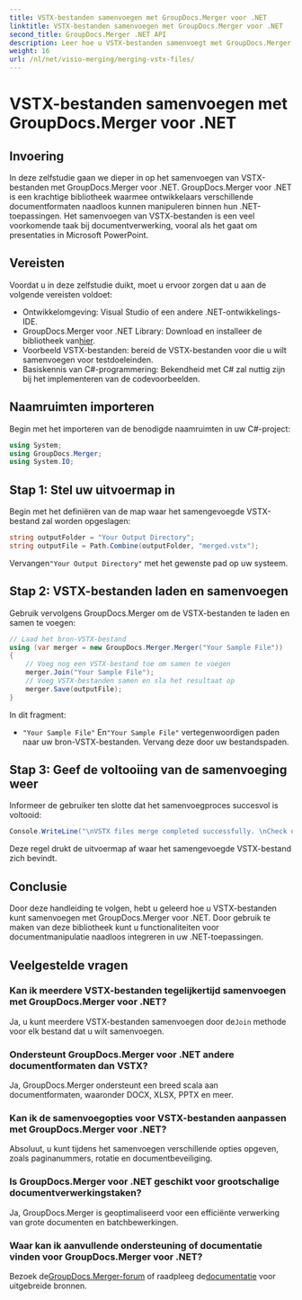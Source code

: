 ```yaml
---
title: VSTX-bestanden samenvoegen met GroupDocs.Merger voor .NET
linktitle: VSTX-bestanden samenvoegen met GroupDocs.Merger voor .NET
second_title: GroupDocs.Merger .NET API
description: Leer hoe u VSTX-bestanden samenvoegt met GroupDocs.Merger voor .NET. Volg deze stapsgewijze handleiding voor efficiënte documentmanipulatie in C#.
weight: 16
url: /nl/net/visio-merging/merging-vstx-files/
---
```


# VSTX-bestanden samenvoegen met GroupDocs.Merger voor .NET

## Invoering
In deze zelfstudie gaan we dieper in op het samenvoegen van VSTX-bestanden met GroupDocs.Merger voor .NET. GroupDocs.Merger voor .NET is een krachtige bibliotheek waarmee ontwikkelaars verschillende documentformaten naadloos kunnen manipuleren binnen hun .NET-toepassingen. Het samenvoegen van VSTX-bestanden is een veel voorkomende taak bij documentverwerking, vooral als het gaat om presentaties in Microsoft PowerPoint.
## Vereisten
Voordat u in deze zelfstudie duikt, moet u ervoor zorgen dat u aan de volgende vereisten voldoet:
- Ontwikkelomgeving: Visual Studio of een andere .NET-ontwikkelings-IDE.
-  GroupDocs.Merger voor .NET Library: Download en installeer de bibliotheek van[hier](https://releases.groupdocs.com/merger/net/).
- Voorbeeld VSTX-bestanden: bereid de VSTX-bestanden voor die u wilt samenvoegen voor testdoeleinden.
- Basiskennis van C#-programmering: Bekendheid met C# zal nuttig zijn bij het implementeren van de codevoorbeelden.

## Naamruimten importeren
Begin met het importeren van de benodigde naamruimten in uw C#-project:
```csharp
using System; 
using GroupDocs.Merger;
using System.IO;
```
## Stap 1: Stel uw uitvoermap in
Begin met het definiëren van de map waar het samengevoegde VSTX-bestand zal worden opgeslagen:
```csharp
string outputFolder = "Your Output Directory";
string outputFile = Path.Combine(outputFolder, "merged.vstx");
```
 Vervangen`"Your Output Directory"` met het gewenste pad op uw systeem.
## Stap 2: VSTX-bestanden laden en samenvoegen
Gebruik vervolgens GroupDocs.Merger om de VSTX-bestanden te laden en samen te voegen:
```csharp
// Laad het bron-VSTX-bestand
using (var merger = new GroupDocs.Merger.Merger("Your Sample File"))
{
    // Voeg nog een VSTX-bestand toe om samen te voegen
    merger.Join("Your Sample File");
    // Voeg VSTX-bestanden samen en sla het resultaat op
    merger.Save(outputFile);
}
```
In dit fragment:
- `"Your Sample File"` En`"Your Sample File"` vertegenwoordigen paden naar uw bron-VSTX-bestanden. Vervang deze door uw bestandspaden.
## Stap 3: Geef de voltooiing van de samenvoeging weer
Informeer de gebruiker ten slotte dat het samenvoegproces succesvol is voltooid:
```csharp
Console.WriteLine("\nVSTX files merge completed successfully. \nCheck output in {0}", outputFolder);
```
Deze regel drukt de uitvoermap af waar het samengevoegde VSTX-bestand zich bevindt.

## Conclusie
Door deze handleiding te volgen, hebt u geleerd hoe u VSTX-bestanden kunt samenvoegen met GroupDocs.Merger voor .NET. Door gebruik te maken van deze bibliotheek kunt u functionaliteiten voor documentmanipulatie naadloos integreren in uw .NET-toepassingen.

## Veelgestelde vragen
### Kan ik meerdere VSTX-bestanden tegelijkertijd samenvoegen met GroupDocs.Merger voor .NET?
 Ja, u kunt meerdere VSTX-bestanden samenvoegen door de`Join` methode voor elk bestand dat u wilt samenvoegen.
### Ondersteunt GroupDocs.Merger voor .NET andere documentformaten dan VSTX?
Ja, GroupDocs.Merger ondersteunt een breed scala aan documentformaten, waaronder DOCX, XLSX, PPTX en meer.
### Kan ik de samenvoegopties voor VSTX-bestanden aanpassen met GroupDocs.Merger voor .NET?
Absoluut, u kunt tijdens het samenvoegen verschillende opties opgeven, zoals paginanummers, rotatie en documentbeveiliging.
### Is GroupDocs.Merger voor .NET geschikt voor grootschalige documentverwerkingstaken?
Ja, GroupDocs.Merger is geoptimaliseerd voor een efficiënte verwerking van grote documenten en batchbewerkingen.
### Waar kan ik aanvullende ondersteuning of documentatie vinden voor GroupDocs.Merger voor .NET?
 Bezoek de[GroupDocs.Merger-forum](https://forum.groupdocs.com/c/merger/32) of raadpleeg de[documentatie](https://tutorials.groupdocs.com/merger/net/) voor uitgebreide bronnen.